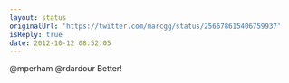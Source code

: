 ```yaml
---
layout: status
originalUrl: 'https://twitter.com/marcgg/status/256678615406759937'
isReply: true
date: 2012-10-12 08:52:05
---
```


@mperham @rdardour Better!
